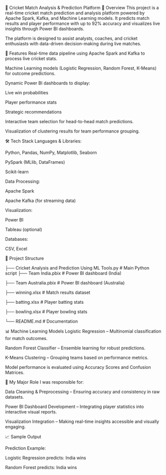 🏏 Cricket Match Analysis & Prediction Platform
📌 Overview
This project is a real-time cricket match prediction and analysis platform powered by Apache Spark, Kafka, and Machine Learning models. It predicts match results and player performance with up to 92% accuracy and visualizes live insights through Power BI dashboards.

The platform is designed to assist analysts, coaches, and cricket enthusiasts with data-driven decision-making during live matches.

🚀 Features
Real-time data pipeline using Apache Spark and Kafka to process live cricket stats.

Machine Learning models (Logistic Regression, Random Forest, K-Means) for outcome predictions.

Dynamic Power BI dashboards to display:

Live win probabilities

Player performance stats

Strategic recommendations

Interactive team selection for head-to-head match predictions.

Visualization of clustering results for team performance grouping.

🛠️ Tech Stack
Languages & Libraries:

Python, Pandas, NumPy, Matplotlib, Seaborn

PySpark (MLlib, DataFrames)

Scikit-learn

Data Processing:

Apache Spark

Apache Kafka (for streaming data)

Visualization:

Power BI

Tableau (optional)

Databases:

CSV, Excel

📂 Project Structure

├── Cricket Analysis and Prediction Using ML Tools.py  # Main Python script
├── Team India.pbix                                    # Power BI dashboard (India)

├── Team Australia.pbix                                # Power BI dashboard (Australia)

├── winning.xlsx                                       # Match results dataset

├── batting.xlsx                                       # Player batting stats

├── bowling.xlsx                                       # Player bowling stats

└── README.md                                          # Documentation

📊 Machine Learning Models
Logistic Regression – Multinomial classification for match outcomes.

Random Forest Classifier – Ensemble learning for robust predictions.

K-Means Clustering – Grouping teams based on performance metrics.

Model performance is evaluated using Accuracy Scores and Confusion Matrices.

👤 My Major Role
I was responsible for:

Data Cleaning & Preprocessing – Ensuring accuracy and consistency in raw datasets.

Power BI Dashboard Development – Integrating player statistics into interactive visual reports.

Visualization Integration – Making real-time insights accessible and visually engaging.

📈 Sample Output

Prediction Example:

Logistic Regression predicts: India wins  

Random Forest predicts: India wins  


